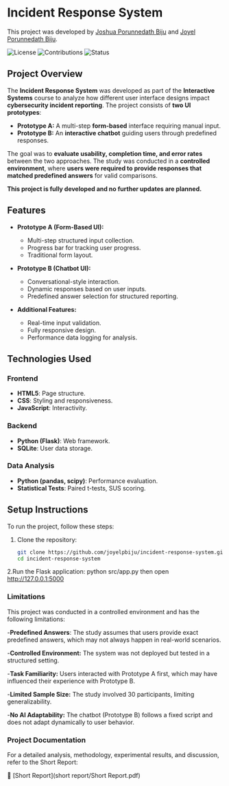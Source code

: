 # **Incident Response System**

This project was developed by [Joshua Porunnedath Biju](https://github.com/JOSHUAPBIJU) and [Joyel Porunnedath Biju](https://github.com/joyelpbiju).

![License](https://img.shields.io/badge/license-MIT-green) ![Contributions](https://img.shields.io/badge/contributions-welcome-brightgreen) ![Status](https://img.shields.io/badge/status-completed-blue)

## **Project Overview**

The **Incident Response System** was developed as part of the **Interactive Systems** course to analyze how different user interface designs impact **cybersecurity incident reporting**. The project consists of **two UI prototypes**:

- **Prototype A:** A multi-step **form-based** interface requiring manual input.
- **Prototype B:** An **interactive chatbot** guiding users through predefined responses.

The goal was to **evaluate usability, completion time, and error rates** between the two approaches. The study was conducted in a **controlled environment**, where **users were required to provide responses that matched predefined answers** for valid comparisons.

**This project is fully developed and no further updates are planned.**

## **Features**

- **Prototype A (Form-Based UI):**
  - Multi-step structured input collection.
  - Progress bar for tracking user progress.
  - Traditional form layout.

- **Prototype B (Chatbot UI):**
  - Conversational-style interaction.
  - Dynamic responses based on user inputs.
  - Predefined answer selection for structured reporting.

- **Additional Features:**
  - Real-time input validation.
  - Fully responsive design.
  - Performance data logging for analysis.

## **Technologies Used**

### **Frontend**
- **HTML5**: Page structure.
- **CSS**: Styling and responsiveness.
- **JavaScript**: Interactivity.

### **Backend**
- **Python (Flask)**: Web framework.
- **SQLite**: User data storage.

### **Data Analysis**
- **Python (pandas, scipy)**: Performance evaluation.
- **Statistical Tests**: Paired t-tests, SUS scoring.

## **Setup Instructions**

To run the project, follow these steps:

1. Clone the repository:
   ```bash
   git clone https://github.com/joyelpbiju/incident-response-system.git
   cd incident-response-system
2.Run the Flask application:
python src/app.py
then open 
http://127.0.0.1:5000
### **Limitations**
This project was conducted in a controlled environment and has the following limitations:

-**Predefined Answers**: The study assumes that users provide exact predefined answers, which may not always happen in real-world scenarios.

-**Controlled Environment:** The system was not deployed but tested in a structured setting.

-**Task Familiarity:** Users interacted with Prototype A first, which may have influenced their experience with Prototype B.

-**Limited Sample Size:** The study involved 30 participants, limiting generalizability.

-**No AI Adaptability:** The chatbot (Prototype B) follows a fixed script and does not adapt dynamically to user behavior.

### **Project Documentation**
For a detailed analysis, methodology, experimental results, and discussion, refer to the Short Report:

📄 [Short Report](short report/Short Report.pdf)



